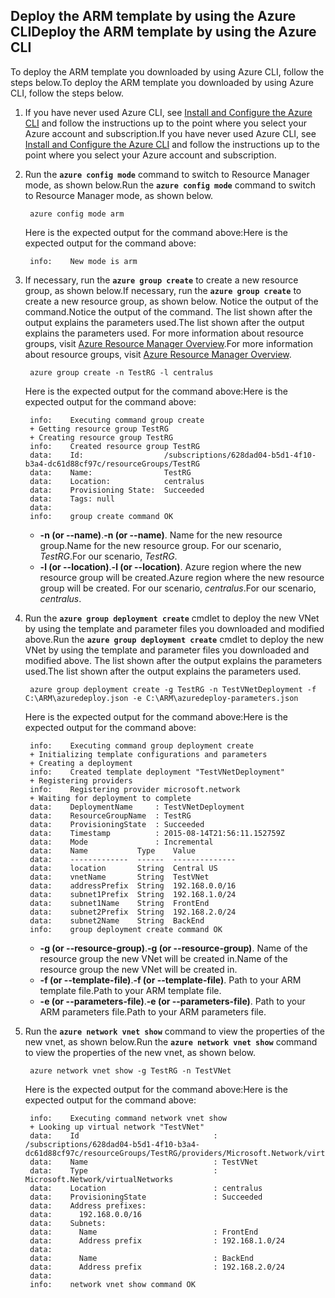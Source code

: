 ## <a name="deploy-the-arm-template-by-using-the-azure-cli"></a><span data-ttu-id="f60e1-101">Deploy the ARM template by using the Azure CLI</span><span class="sxs-lookup"><span data-stu-id="f60e1-101">Deploy the ARM template by using the Azure CLI</span></span>
<span data-ttu-id="f60e1-102">To deploy the ARM template you downloaded by using Azure CLI, follow the steps below.</span><span class="sxs-lookup"><span data-stu-id="f60e1-102">To deploy the ARM template you downloaded by using Azure CLI, follow the steps below.</span></span>

1. <span data-ttu-id="f60e1-103">If you have never used Azure CLI, see [Install and Configure the Azure CLI](../articles/cli-install-nodejs.md) and follow the instructions up to the point where you select your Azure account and subscription.</span><span class="sxs-lookup"><span data-stu-id="f60e1-103">If you have never used Azure CLI, see [Install and Configure the Azure CLI](../articles/cli-install-nodejs.md) and follow the instructions up to the point where you select your Azure account and subscription.</span></span>
2. <span data-ttu-id="f60e1-104">Run the **`azure config mode`** command to switch to Resource Manager mode, as shown below.</span><span class="sxs-lookup"><span data-stu-id="f60e1-104">Run the **`azure config mode`** command to switch to Resource Manager mode, as shown below.</span></span>
   
        azure config mode arm
   
    <span data-ttu-id="f60e1-105">Here is the expected output for the command above:</span><span class="sxs-lookup"><span data-stu-id="f60e1-105">Here is the expected output for the command above:</span></span>
   
        info:    New mode is arm
3. <span data-ttu-id="f60e1-106">If necessary, run the **`azure group create`** to create a new resource group, as shown below.</span><span class="sxs-lookup"><span data-stu-id="f60e1-106">If necessary, run the **`azure group create`** to create a new resource group, as shown below.</span></span> <span data-ttu-id="f60e1-107">Notice the output of the command.</span><span class="sxs-lookup"><span data-stu-id="f60e1-107">Notice the output of the command.</span></span> <span data-ttu-id="f60e1-108">The list shown after the output explains the parameters used.</span><span class="sxs-lookup"><span data-stu-id="f60e1-108">The list shown after the output explains the parameters used.</span></span> <span data-ttu-id="f60e1-109">For more information about resource groups, visit [Azure Resource Manager Overview](../articles/azure-resource-manager/resource-group-overview.md).</span><span class="sxs-lookup"><span data-stu-id="f60e1-109">For more information about resource groups, visit [Azure Resource Manager Overview](../articles/azure-resource-manager/resource-group-overview.md).</span></span>
   
        azure group create -n TestRG -l centralus
   
    <span data-ttu-id="f60e1-110">Here is the expected output for the command above:</span><span class="sxs-lookup"><span data-stu-id="f60e1-110">Here is the expected output for the command above:</span></span>
   
        info:    Executing command group create
        + Getting resource group TestRG
        + Creating resource group TestRG
        info:    Created resource group TestRG
        data:    Id:                  /subscriptions/628dad04-b5d1-4f10-b3a4-dc61d88cf97c/resourceGroups/TestRG
        data:    Name:                TestRG
        data:    Location:            centralus
        data:    Provisioning State:  Succeeded
        data:    Tags: null
        data:
        info:    group create command OK
   
   * <span data-ttu-id="f60e1-111">**-n (or --name)**.</span><span class="sxs-lookup"><span data-stu-id="f60e1-111">**-n (or --name)**.</span></span> <span data-ttu-id="f60e1-112">Name for the new resource group.</span><span class="sxs-lookup"><span data-stu-id="f60e1-112">Name for the new resource group.</span></span> <span data-ttu-id="f60e1-113">For our scenario, *TestRG*.</span><span class="sxs-lookup"><span data-stu-id="f60e1-113">For our scenario, *TestRG*.</span></span>
   * <span data-ttu-id="f60e1-114">**-l (or --location)**.</span><span class="sxs-lookup"><span data-stu-id="f60e1-114">**-l (or --location)**.</span></span> <span data-ttu-id="f60e1-115">Azure region where the new resource group will be created.</span><span class="sxs-lookup"><span data-stu-id="f60e1-115">Azure region where the new resource group will be created.</span></span> <span data-ttu-id="f60e1-116">For our scenario, *centralus*.</span><span class="sxs-lookup"><span data-stu-id="f60e1-116">For our scenario, *centralus*.</span></span>
4. <span data-ttu-id="f60e1-117">Run the **`azure group deployment create`** cmdlet to deploy the new VNet by using the template and parameter files you downloaded and modified above.</span><span class="sxs-lookup"><span data-stu-id="f60e1-117">Run the **`azure group deployment create`** cmdlet to deploy the new VNet by using the template and parameter files you downloaded and modified above.</span></span> <span data-ttu-id="f60e1-118">The list shown after the output explains the parameters used.</span><span class="sxs-lookup"><span data-stu-id="f60e1-118">The list shown after the output explains the parameters used.</span></span>
   
        azure group deployment create -g TestRG -n TestVNetDeployment -f C:\ARM\azuredeploy.json -e C:\ARM\azuredeploy-parameters.json
   
    <span data-ttu-id="f60e1-119">Here is the expected output for the command above:</span><span class="sxs-lookup"><span data-stu-id="f60e1-119">Here is the expected output for the command above:</span></span>
   
        info:    Executing command group deployment create
        + Initializing template configurations and parameters
        + Creating a deployment
        info:    Created template deployment "TestVNetDeployment"
        + Registering providers
        info:    Registering provider microsoft.network
        + Waiting for deployment to complete
        data:    DeploymentName     : TestVNetDeployment
        data:    ResourceGroupName  : TestRG
        data:    ProvisioningState  : Succeeded
        data:    Timestamp          : 2015-08-14T21:56:11.152759Z
        data:    Mode               : Incremental
        data:    Name           Type    Value
        data:    -------------  ------  --------------
        data:    location       String  Central US
        data:    vnetName       String  TestVNet
        data:    addressPrefix  String  192.168.0.0/16
        data:    subnet1Prefix  String  192.168.1.0/24
        data:    subnet1Name    String  FrontEnd
        data:    subnet2Prefix  String  192.168.2.0/24
        data:    subnet2Name    String  BackEnd
        info:    group deployment create command OK
   
   * <span data-ttu-id="f60e1-120">**-g (or --resource-group)**.</span><span class="sxs-lookup"><span data-stu-id="f60e1-120">**-g (or --resource-group)**.</span></span> <span data-ttu-id="f60e1-121">Name of the resource group the new VNet will be created in.</span><span class="sxs-lookup"><span data-stu-id="f60e1-121">Name of the resource group the new VNet will be created in.</span></span>
   * <span data-ttu-id="f60e1-122">**-f (or --template-file)**.</span><span class="sxs-lookup"><span data-stu-id="f60e1-122">**-f (or --template-file)**.</span></span> <span data-ttu-id="f60e1-123">Path to your ARM template file.</span><span class="sxs-lookup"><span data-stu-id="f60e1-123">Path to your ARM template file.</span></span>
   * <span data-ttu-id="f60e1-124">**-e (or --parameters-file)**.</span><span class="sxs-lookup"><span data-stu-id="f60e1-124">**-e (or --parameters-file)**.</span></span> <span data-ttu-id="f60e1-125">Path to your ARM parameters file.</span><span class="sxs-lookup"><span data-stu-id="f60e1-125">Path to your ARM parameters file.</span></span>
5. <span data-ttu-id="f60e1-126">Run the **`azure network vnet show`** command to view the properties of the new vnet, as shown below.</span><span class="sxs-lookup"><span data-stu-id="f60e1-126">Run the **`azure network vnet show`** command to view the properties of the new vnet, as shown below.</span></span>
   
        azure network vnet show -g TestRG -n TestVNet
   
    <span data-ttu-id="f60e1-127">Here is the expected output for the command above:</span><span class="sxs-lookup"><span data-stu-id="f60e1-127">Here is the expected output for the command above:</span></span>
   
        info:    Executing command network vnet show
        + Looking up virtual network "TestVNet"
        data:    Id                              : /subscriptions/628dad04-b5d1-4f10-b3a4-dc61d88cf97c/resourceGroups/TestRG/providers/Microsoft.Network/virtualNetworks/TestVNet
        data:    Name                            : TestVNet
        data:    Type                            : Microsoft.Network/virtualNetworks
        data:    Location                        : centralus
        data:    ProvisioningState               : Succeeded
        data:    Address prefixes:
        data:      192.168.0.0/16
        data:    Subnets:
        data:      Name                          : FrontEnd
        data:      Address prefix                : 192.168.1.0/24
        data:
        data:      Name                          : BackEnd
        data:      Address prefix                : 192.168.2.0/24
        data:
        info:    network vnet show command OK

